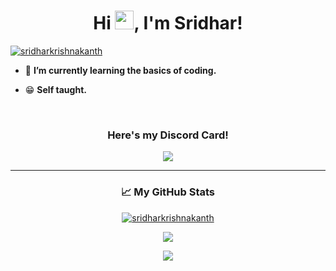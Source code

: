 <h1 align="center">
    Hi <a href="https://www.github.com/sridharkrishnakanth/"><img src="https://raw.githubusercontent.com/MartinHeinz/MartinHeinz/master/wave.gif" width="30px"></a>, 
    I'm Sridhar!
</h1>

<p align="left">
    <a href="https://www.github.com/sridharkrishnakanth/">
        <img src="https://komarev.com/ghpvc/?username=sridharkrishnakanth&label=Profile%20views&color=48BEF0&style=flat" alt="sridharkrishnakanth">
    </a>
</p>

- 🌱 **I’m currently learning the basics of coding.**

- 😁 **Self taught.**

<br>

<h3 align="center">Here's my Discord Card!</h3>

<p align="center">
    <a href="https://discord.com/users/690496109394526258">
      <img src="https://lanyard-profile-readme.vercel.app/api/690496109394526258?idleMessage=Hey%20there!&borderRadius=25px">
    </a>
</p>

<hr>

<h3 align="center">📈 My GitHub Stats</h3>

<p align="center"><a href="https://www.github.com/sridharkrishnakanth/"><img src="https://github-readme-streak-stats.herokuapp.com/?user=sridharkrishnakanth&hide_border=true&background=0D1117&currStreakLabel=FFFFFF&sideLabels=FFFFFF&currStreakNum=FFFFFF&dates=FFFFFF&sideNums=FFFFFF&fire=48CBF0&ring=48BEF0&stroke=FFFFFFFF" alt="sridharkrishnakanth" /></a></p>


<p align="center"><a href="https://www.github.com/sridharkrishnakanth/"><img src="https://github-readme-stats.vercel.app/api?username=sridharkrishnakanth&theme=react"></a></p>

<p align="center"><a href="https://www.github.com/sridharkrishnakanth/"><img src="https://github-readme-stats.vercel.app/api/top-langs/?username=sridharkrishnakanth&theme=react"></a></p>
